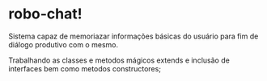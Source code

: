 # robo-chat!


Sistema capaz de memoriazar informações básicas do usuário para fim de diálogo produtivo com o mesmo.



Trabalhando as classes e metodos mágicos extends e inclusão de interfaces bem como metodos constructores;
